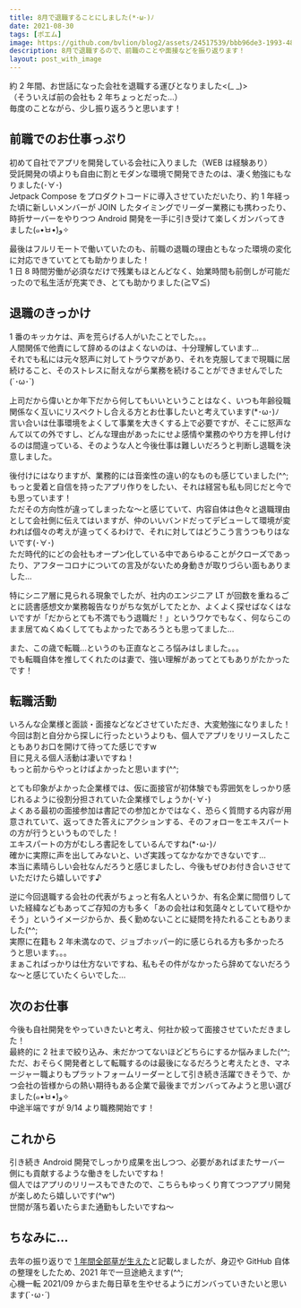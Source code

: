 ```yaml
---
title: 8月で退職することにしました(*･ω･)ﾉ
date: 2021-08-30
tags: [ポエム]
image: https://github.com/bvlion/blog2/assets/24517539/bbb96de3-1993-486b-a58a-9d14b7161d93
description: 8月で退職するので、前職のことや面接などを振り返ります！
layout: post_with_image
---
```


約 2 年間、お世話になった会社を退職する運びとなりました<(_ _)>   
（そういえば前の会社も 2 年ちょっとだった…）   
毎度のことながら、少し振り返ろうと思います！

## 前職でのお仕事っぷり

初めて自社でアプリを開発している会社に入りました（WEB は経験あり）   
受託開発の頃よりも自由に割とモダンな環境で開発できたのは、凄く勉強にもなりました(･∀･)   
Jetpack Compose をプロダクトコードに導入させていただいたり、約 1 年経った頃に新しいメンバーが JOIN したタイミングでリーダー業務にも携わったり、時折サーバーをやりつつ Android 開発を一手に引き受けて楽しくガンバってきました(๑•̀ㅂ•́)و✧

最後はフルリモートで働いていたのも、前職の退職の理由ともなった環境の変化に対応できていてとても助かりました！   
1 日 8 時間労働が必須なだけで残業もほとんどなく、始業時間も前倒しが可能だったので私生活が充実でき、とても助かりました(≧▽≦)

## 退職のきっかけ

1 番のキッカケは、声を荒らげる人がいたことでした。。。   
人間関係で他責にして辞めるのはよくないのは、十分理解しています…   
それでも私には元々怒声に対してトラウマがあり、それを克服してまで現職に居続けること、そのストレスに耐えながら業務を続けることができませんでした(´･ω･`)

上司だから偉いとか年下だから何してもいいということはなく、いつも年齢役職関係なく互いにリスペクトし合える方とお仕事したいと考えています(*･ω･)ﾉ   
言い合いは仕事環境をよくして事業を大きくする上で必要ですが、そこに怒声なんて以ての外ですし、どんな理由があったにせよ感情や業務のやり方を押し付けるのは間違っている、そのような人と今後仕事は難しいだろうと判断し退職を決意しました。

後付けにはなりますが、業務的には音楽性の違い的なものも感じていました(^^;   
もっと愛着と自信を持ったアプリ作りをしたい、それは経営も私も同じだと今でも思っています！   
ただその方向性が違ってしまったな〜と感じていて、内容自体は色々と退職理由として会社側に伝えてはいますが、仲のいいバンドだってデビューして環境が変われば個々の考えが違ってくるわけで、それに対してはどうこう言うつもりはないです(･∀･)   
ただ時代的にどの会社もオープン化している中であらゆることがクローズであったり、アフターコロナについての言及がないため身動きが取りづらい面もありました…

特にシニア層に見られる現象でしたが、社内のエンジニア LT が回数を重ねるごとに読書感想文か業務報告なりがちな気がしてたとか、よくよく探せばなくはないですが「だからとても不満でもう退職だ！」というワケでもなく、何ならこのまま居てぬくぬくしててもよかったであろうとも思ってました…

また、この歳で転職…というのも正直なところ悩みはしました。。。   
でも転職自体を推してくれたのは妻で、強い理解があってとてもありがたかったです！

## 転職活動

いろんな企業様と面談・面接などなどさせていただき、大変勉強になりました！   
今回は割と自分から探しに行ったというよりも、個人でアプリをリリースしたこともありお口を開けて待ってた感じですw   
目に見える個人活動は凄いですね！   
もっと前からやっとけばよかったと思います(^^;

とても印象がよかった企業様では、仮に面接官が初体験でも雰囲気をしっかり感じれるように役割分担されていた企業様でしょうか(･∀･)   
よくある最初の面接参加は書記での参加とかではなく、恐らく質問する内容が用意されていて、返ってきた答えにアクションする、そのフォローをエキスパートの方が行うというものでした！   
エキスパートの方がむしろ書記をしているんですね(*･ω･)ﾉ   
確かに実際に声を出してみないと、いざ実践ってなかなかできないです…   
本当に素晴らしい会社なんだろうと感じましたし、今後もぜひお付き合いさせていただけたら嬉しいです♪

逆に今回退職する会社の代表がちょっと有名人というか、有名企業に間借りしていた経緯などもあってご存知の方も多く「あの会社は和気藹々としていて穏やかそう」というイメージからか、長く勤めないことに疑問を持たれることもありました(^^;   
実際に在籍も 2 年未満なので、ジョブホッパー的に感じられる方も多かったろうと思います。。。   
まぁこればっかりは仕方ないですね、私もその件がなかったら辞めてないだろうな〜と感じていたくらいでした…

## 次のお仕事

今後も自社開発をやっていきたいと考え、何社か絞って面接させていただきました！   
最終的に 2 社まで絞り込み、未だかつてないほどどちらにするか悩みました(^^;   
ただ、おそらく開発者として転職するのは最後になるだろうと考えたとき、マネージャー職よりもプラットフォームリーダーとして引き続き活躍できそうで、かつ会社の皆様からの熱い期待もある企業で最後までガンバってみようと思い選びました(๑•̀ㅂ•́)و✧   
中途半端ですが 9/14 より職務開始です！

## これから

引き続き Android 開発でしっかり成果を出しつつ、必要があればまたサーバー側にも貢献するような働きをしたいですね！   
個人ではアプリのリリースもできたので、こちらもゆっくり育てつつアプリ開発が楽しめたら嬉しいです(^w^)   
世間が落ち着いたらまた通勤もしたいですね〜

## ちなみに…

去年の振り返りで [1 年間全部草が生えた](../2020_year_review/)と記載しましたが、身辺や GitHub 自体の整理をしたため、2021 年で一旦途絶えます(^^;   
心機一転 2021/09 からまた毎日草を生やせるようにガンバっていきたいと思います(`･ω･´)